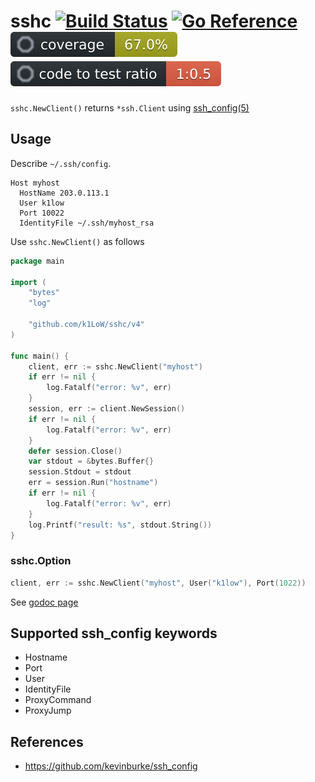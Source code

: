 # sshc [![Build Status](https://github.com/k1LoW/sshc/workflows/build/badge.svg)](https://github.com/k1LoW/sshc/actions) [![Go Reference](https://pkg.go.dev/badge/github.com/k1LoW/sshc/v4.svg)](https://pkg.go.dev/github.com/k1LoW/sshc/v4) ![Coverage](https://raw.githubusercontent.com/k1LoW/octocovs/main/badges/k1LoW/sshc/coverage.svg) ![Code to Test Ratio](https://raw.githubusercontent.com/k1LoW/octocovs/main/badges/k1LoW/sshc/ratio.svg)

`sshc.NewClient()` returns `*ssh.Client` using [ssh_config(5)](https://linux.die.net/man/5/ssh_config)

## Usage

Describe `~/.ssh/config`.

```
Host myhost
  HostName 203.0.113.1
  User k1low
  Port 10022
  IdentityFile ~/.ssh/myhost_rsa
```

Use `sshc.NewClient()` as follows

``` go
package main

import (
	"bytes"
	"log"

	"github.com/k1LoW/sshc/v4"
)

func main() {
	client, err := sshc.NewClient("myhost")
	if err != nil {
		log.Fatalf("error: %v", err)
	}
	session, err := client.NewSession()
	if err != nil {
		log.Fatalf("error: %v", err)
	}
	defer session.Close()
	var stdout = &bytes.Buffer{}
	session.Stdout = stdout
	err = session.Run("hostname")
	if err != nil {
		log.Fatalf("error: %v", err)
	}
	log.Printf("result: %s", stdout.String())
}
```

### sshc.Option

``` go
client, err := sshc.NewClient("myhost", User("k1low"), Port(1022))
```

See [godoc page](https://pkg.go.dev/github.com/k1LoW/sshc/v4#Option)

## Supported ssh_config keywords

- Hostname
- Port
- User
- IdentityFile
- ProxyCommand
- ProxyJump

## References

- https://github.com/kevinburke/ssh_config
